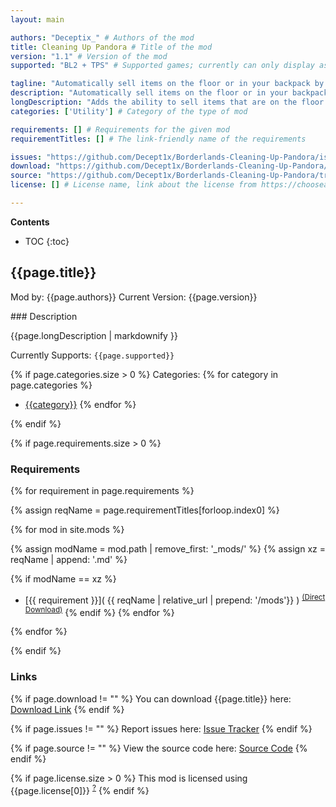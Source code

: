 ```yaml
---
layout: main

authors: "Deceptix_" # Authors of the mod
title: Cleaning Up Pandora # Title of the mod
version: "1.1" # Version of the mod
supported: "BL2 + TPS" # Supported games; currently can only display as "BL2", "BL2 + TPS", or "TPS"

tagline: "Automatically sell items on the floor or in your backpack by pressing the 'Secondary Use' key." # A short description of the mod itself.
description: "Automatically sell items on the floor or in your backpack by pressing the 'Secondary Use' key." # This is set in order to keep the SEO proper
longDescription: "Adds the ability to sell items that are on the floor or in your backpack by pressing the 'Secondary Use' key.\n\nNOTE:\n<ul><li>Items that are favorited or equipped cannot be sold.</li><li>Controller users need to press 'Start' to sell items from their backpack</li><li>All sold items can be bought back from any vendor.</li></ul>" # Description of what the mod can do
categories: ['Utility'] # Category of the type of mod

requirements: [] # Requirements for the given mod
requirementTitles: [] # The link-friendly name of the requirements

issues: "https://github.com/Decept1x/Borderlands-Cleaning-Up-Pandora/issues"
download: "https://github.com/Decept1x/Borderlands-Cleaning-Up-Pandora/releases/tag/1.1"
source: "https://github.com/Decept1x/Borderlands-Cleaning-Up-Pandora/tree/main" # Link to source code
license: [] # License name, link about the license from https://choosealicense.com/

---
```

**Contents**
* TOC
{:toc}

## {{page.title}}

Mod by: {{page.authors}}
Current Version: {{page.version}}

<p></p>
### Description

{{page.longDescription | markdownify }}

Currently Supports: `{{page.supported}}`

{% if page.categories.size > 0 %}
Categories:
{% for category in page.categories %}
  * [{{category}}](/types/{{category}})
{% endfor %}
<p></p>
{% endif %}

{% if page.requirements.size > 0 %}
### Requirements

{% for requirement in page.requirements %}

{% assign reqName = page.requirementTitles[forloop.index0] %}

{% for mod in site.mods %}

{% assign modName = mod.path | remove_first: '_mods/' %}
{% assign xz = reqName | append: '.md' %}

{% if modName == xz %}
* [{{ requirement }}]( {{ reqName | relative_url | prepend: '/mods'}} ) <sup>[(Direct Download)]({{mod.download}})</sup>
{% endif %}
{% endfor %}

{% endfor %}
<p></p>
{% endif %}

### Links

{% if page.download != "" %}
You can download {{page.title}} here: [Download Link]({{page.download}})
{% endif %}

{% if page.issues != "" %}
Report issues here: [Issue Tracker]({{page.issues}})
{% endif %}

{% if page.source != "" %}
View the source code here: [Source Code]({{page.source}})
{% endif %}

{% if page.license.size > 0 %}
This mod is licensed using {{page.license[0]}} <sup>[?]({{page.license[1]}})</sup>
{% endif %}
